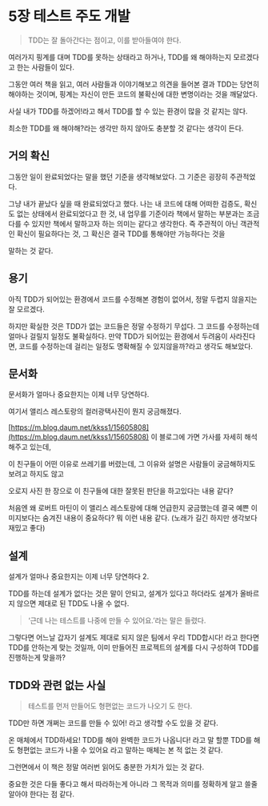 # 5장 테스트 주도 개발

> TDD는 잘 돌아간다는 점이고, 이를 받아들여야 한다.

여러가지 핑계를 대며 TDD를 못하는 상태라고 하거나, TDD를 왜 해야하는지 모르겠다고 한는 사람들이 있다.

그동안 여러 책을 읽고, 여러 사람들과 이야기해보고 의견을 들어본 결과 TDD는 당연히 해야하는 것이며, 핑계는 자신이 만든 코드의 불확신에 대한 변명이라는 것을 깨달았다.

사실 내가 TDD를 하겠어!라고 해서 TDD를 할 수 있는 환경이 많을 것 같지는 않다.

최소한 TDD를 왜 해야해?라는 생각만 하지 않아도 충분할 것 같다는 생각이 든다.


## 거의 확신

그동안 일이 완료되었다는 말을 했던 기준을 생각해보았다. 그 기준은 굉장히 주관적었다.

그냥 내가 끝났다 싶을 때 완료되었다고 했다. 나는 내 코드에 대해 어떠한 검증도, 확신도 없는 상태에서 완료되었다고 한 것, 내 업무를 기준이라 책에서 말하는 부분과는 조금 다를 수 있지만 책에서 말하고자 하는 의미는 같다고 생각한다.  즉 주관적이 아닌 객관적인 확신이 필요하다는 것, 그 확신은 결국 TDD를 통해야만 가능하다는 것을

말하는 것 같다.


## 용기

아직 TDD가 되어있는 환경에서 코드를 수정해본 경험이 없어서, 정말 두렵지 않을지는 잘 모르겠다. 

하지만 확실한 것은 TDD가 없는 코드들은 정말 수정하기 무섭다. 그 코드를 수정하는데 얼마나 걸릴지 일정도 불확실하다. 만약 TDD가 되어있는 환경에서 두려움이 사라진다면, 코드를 수정하는데 걸리는 일정도 명확해질 수 있지않을까?라고 생각도 해보았다.


## 문서화

문서화가 얼마나 중요한지는 이제 너무 당연하다.

여기서 앨리스 레스토랑의 컬러광택사진이 뭔지 궁금해졌다.

[https://m.blog.daum.net/kkss1/15605808](https://m.blog.daum.net/kkss1/15605808) 이 블로그에 가면 가사를 자세히 해석해주고 있는데,

이 친구들이 어떤 이유로 쓰레기를 버렸는데, 그 이유와 설명은 사람들이 궁금해하지도 보려고 하지도 않고

오로지 사진 한 장으로 이 친구들에 대한 잘못된 판단을 하고있다는 내용 같다?

처음엔 왜 로버트 마틴이 이 앨리스 레스토랑에 대해 언급한지 궁금했는데 결국 예쁜 이미지보다는 숨겨진 내용이 중요하다? 뭐 이런 내용 같다. (노래가 길긴 하지만 생각보다 재밌고 좋다)


## 설계

설계가 얼마나 중요한지는 이제 너무 당연하다 2.

TDD를 하는데 설계가 없다는 것은 말이 안되고, 설계가 있다고 하더라도 설계가 올바르지 않으면 제대로 된 TDD도 나올 수 없다.

> ‘근데 나는 테스트를 나중에 만들 수 있어요.’라는 말은 들렸다.

그렇다면 어느날 갑자기 설계도 제대로 되지 않은 팀에서 우리 TDD합시다! 라고 한다면 TDD를 안하는게 맞는 것일까, 이미 만들어진 프로젝트의 설계를 다시 구성하여 TDD를 진행하는게 맞을까?


## TDD와 관련 없는 사실

> 테스트를 먼저 만들어도 형편없는 코드가 나오기 도 한다.

TDD만 하면 개쩌는 코드를 만들 수 있어! 라고 생각할 수도 있을 것 같다.

온 매체에서 TDD하세요! TDD를 해야 완벽한 코드가 나옵니다! 라고 말 할뿐 TDD를 해도 형편없는 코드가 나올 수 있어요 라고 말하는 매체는 본 적 없는 것 같다.

그런면에서 이 책은 정말 여러번 읽어도 충분한 가치가 있는 것 같다.

중요한 것은 다들 좋다고 해서 따라하는게 아니라 그 목적과 의미를 정확하게 알고 쓸줄 알아야 한다는 점 같다.